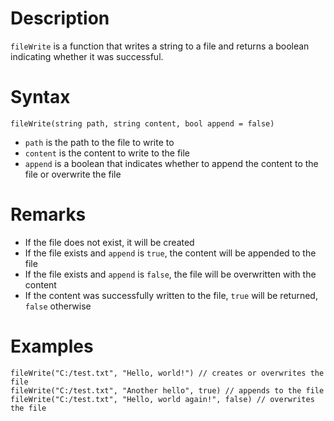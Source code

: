 # Description

`fileWrite` is a function that writes a string to a file and returns a boolean indicating whether it was successful.

# Syntax

```step
fileWrite(string path, string content, bool append = false)
```

- `path` is the path to the file to write to
- `content` is the content to write to the file
- `append` is a boolean that indicates whether to append the content to the file or overwrite the file

# Remarks

- If the file does not exist, it will be created
- If the file exists and `append` is `true`, the content will be appended to the file
- If the file exists and `append` is `false`, the file will be overwritten with the content
- If the content was successfully written to the file, `true` will be returned, `false` otherwise

# Examples

```step
fileWrite("C:/test.txt", "Hello, world!") // creates or overwrites the file
fileWrite("C:/test.txt", "Another hello", true) // appends to the file
fileWrite("C:/test.txt", "Hello, world again!", false) // overwrites the file
```
